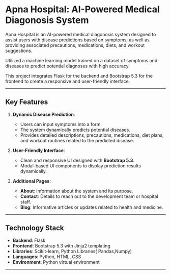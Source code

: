 <!-- #  ** Ai-Powered-Medical-Diagnosis-System**

Technology/Tools Used: Python, Flask(for backend), Scikit-learn, Python Libraries( Pandas,Numpy).

Developing an advanced AI-based system that provides personalized medical recommendations and disease predictions based on user-input symptoms. 

Designed a responsive and visually appealing user interface using Bootstrap.

Utilized a machine learning model trained on a dataset of symptoms and diseases to predict potential diagnoses with high accuracy.

Allows patients to input symptoms and receive a list of potential diagnoses or recommendations for further tests.

The entire system is powered by a Flask web application, making it easily accessible to users. Experience the convenience of accessing healthcare recommendations from anywhere. 
 -->

# **Apna Hospital: AI-Powered Medical Diagonosis System**

Apna Hospital is an AI-powered medical diagonosis system designed to assist users with disease predictions based on symptoms, as well as providing associated precautions, medications, diets, and workout suggestions.

Utilized a machine learning model trained on a dataset of symptoms and diseases to predict potential diagnoses with high accuracy.

This project integrates Flask for the backend and Bootstrap 5.3 for the frontend to create a responsive and user-friendly interface.

---

## **Key Features**
1. **Dynamic Disease Prediction**:
   - Users can input symptoms into a form.
   - The system dynamically predicts potential diseases.
   - Provides detailed descriptions, precautions, medications, diet plans, and workout routines related to the predicted disease.

2. **User-Friendly Interface**:
   - Clean and responsive UI designed with **Bootstrap 5.3**.
   - Modal-based UI components to display prediction results dynamically.


3. **Additional Pages**:
   - **About**: Information about the system and its purpose.
   - **Contact**: Details to reach out to the development team or hospital staff.
   - **Blog**: Informative articles or updates related to health and medicine.

---

## **Technology Stack**
- **Backend**: Flask
- **Frontend**: Bootstrap 5.3 with Jinja2 templating
- **Libraries**: Scikit-learn, Python Libraries( Pandas,Numpy)
- **Languages**: Python, HTML, CSS
- **Environment**: Python virtual environment

---


